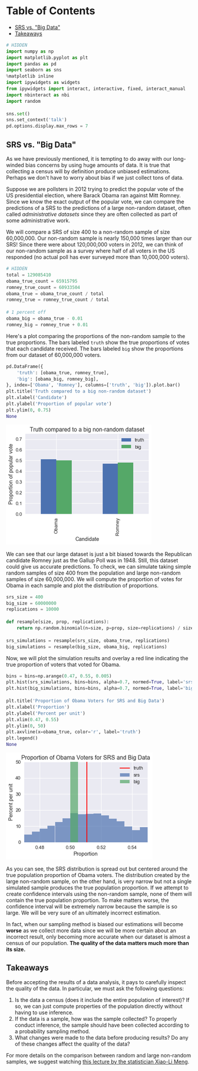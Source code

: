 
<h1>Table of Contents<span class="tocSkip"></span></h1>
<div class="toc"><ul class="toc-item"><li><span><a href="#SRS-vs.-&quot;Big-Data&quot;" data-toc-modified-id="SRS-vs.-&quot;Big-Data&quot;-1">SRS vs. "Big Data"</a></span></li><li><span><a href="#Takeaways" data-toc-modified-id="Takeaways-2">Takeaways</a></span></li></ul></div>


```python
# HIDDEN
import numpy as np
import matplotlib.pyplot as plt
import pandas as pd
import seaborn as sns
%matplotlib inline
import ipywidgets as widgets
from ipywidgets import interact, interactive, fixed, interact_manual
import nbinteract as nbi
import random

sns.set()
sns.set_context('talk')
pd.options.display.max_rows = 7
```

## SRS vs. "Big Data"

As we have previously mentioned, it is tempting to do away with our long-winded bias concerns by using huge amounts of data. It is true that collecting a census will by definition produce unbiased estimations. Perhaps we don't have to worry about bias if we just collect tons of data.

Suppose we are pollsters in 2012 trying to predict the popular vote of the US presidential election, where Barack Obama ran against Mitt Romney. Since we know the exact output of the popular vote, we can compare the predictions of a SRS to the predictions of a large non-random dataset, often called *administrative datasets* since they are often collected as part of some administrative work.

We will compare a SRS of size 400 to a non-random sample of size 60,000,000. Our non-random sample is nearly 150,000 times larger than our SRS! Since there were about 120,000,000 voters in 2012, we can think of our non-random sample as a survey where half of all voters in the US responded (no actual poll has ever surveyed more than 10,000,000 voters).


```python
# HIDDEN
total = 129085410
obama_true_count = 65915795
romney_true_count = 60933504
obama_true = obama_true_count / total
romney_true = romney_true_count / total

# 1 percent off
obama_big = obama_true - 0.01
romney_big = romney_true + 0.01
```

Here's a plot comparing the proportions of the non-random sample to the true proportions. The bars labeled `truth` show the true proportions of votes that each candidate received. The bars labeled `big` show the proportions from our dataset of 60,000,000 voters.


```python
pd.DataFrame({
    'truth': [obama_true, romney_true],
    'big': [obama_big, romney_big],
}, index=['Obama', 'Romney'], columns=['truth', 'big']).plot.bar()
plt.title('Truth compared to a big non-random dataset')
plt.xlabel('Candidate')
plt.ylabel('Proportion of popular vote')
plt.ylim(0, 0.75)
None
```


![png](srs_vs_big_data_files/srs_vs_big_data_5_0.png)


We can see that our large dataset is just a bit biased towards the Republican candidate Romney just as the Gallup Poll was in 1948. Still, this dataset could give us accurate predictions. To check, we can simulate taking simple random samples of size 400 from the population and large non-random samples of size 60,000,000. We will compute the proportion of votes for Obama in each sample and plot the distribution of proportions.


```python
srs_size = 400
big_size = 60000000
replications = 10000

def resample(size, prop, replications):
    return np.random.binomial(n=size, p=prop, size=replications) / size

srs_simulations = resample(srs_size, obama_true, replications)
big_simulations = resample(big_size, obama_big, replications)
```

Now, we will plot the simulation results and overlay a red line indicating the true proportion of voters that voted for Obama.


```python
bins = bins=np.arange(0.47, 0.55, 0.005)
plt.hist(srs_simulations, bins=bins, alpha=0.7, normed=True, label='srs')
plt.hist(big_simulations, bins=bins, alpha=0.7, normed=True, label='big')

plt.title('Proportion of Obama Voters for SRS and Big Data')
plt.xlabel('Proportion')
plt.ylabel('Percent per unit')
plt.xlim(0.47, 0.55)
plt.ylim(0, 50)
plt.axvline(x=obama_true, color='r', label='truth')
plt.legend()
None
```


![png](srs_vs_big_data_files/srs_vs_big_data_9_0.png)


As you can see, the SRS distribution is spread out but centered around the true population proportion of Obama voters. The distribution created by the large non-random sample, on the other hand, is very narrow but not a single simulated sample produces the true population proportion. If we attempt to create confidence intervals using the non-random sample, none of them will contain the true population proportion. To make matters worse, the confidence interval will be extremely narrow because the sample is so large. We will be very sure of an ultimately incorrect estimation.

In fact, when our sampling method is biased our estimations will become **worse** as we collect more data since we will be more certain about an incorrect result, only becoming more accurate when our dataset is almost a census of our population. **The quality of the data matters much more than its size.**

## Takeaways

Before accepting the results of a data analysis, it pays to carefully inspect the quality of the data. In particular, we must ask the following questions:

1. Is the data a census (does it include the entire population of interest)? If so, we can just compute properties of the population directly without having to use inference.
1. If the data is a sample, how was the sample collected? To properly conduct inference, the sample should have been collected according to a probability sampling method.
1. What changes were made to the data before producing results? Do any of these changes affect the quality of the data?

For more details on the comparison between random and large non-random samples, we suggest watching [this lecture by the statistician Xiao-Li Meng](https://www.youtube.com/watch?v=yz3jOIHLYhU).

